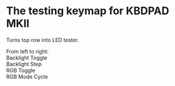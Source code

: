 # The testing keymap for KBDPAD MKII

Turns top row into LED tester.  
  
From left to right:  
Backlight Toggle  
Backlight Step  
RGB Toggle  
RGB Mode Cycle  